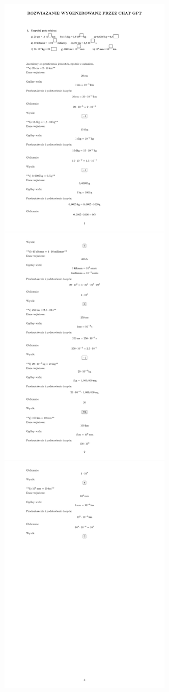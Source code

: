 <p align="center">
 <picture>
    <img src="./resources/solution_0.png" alt="task 0" width="550">
 </picture>
 <picture>
    <img src="./resources/solution_1.png" alt="task 1" width="550">
 </picture>
 <picture>
    <img src="./resources/solution_2.png" alt="task 2" width="550">
 </picture>
</p>